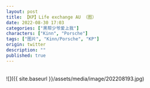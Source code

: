 ```yaml
---
layout: post
title: 【KP】Life exchange AU （图）
date: 2022-08-30 17:03
categories: ["黑帮少爷爱上我"]
characters: ["Kinn", "Porsche"]
tags: ["图片", "Kinn/Porsche", "KP"]
origin: twitter
description: ""
published: true
---
```


<br>
![]({{ site.baseurl }}/assets/media/image/202208193.jpg)
<br><br>
